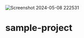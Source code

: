 ![Screenshot 2024-05-08 222531](https://github.com/user-attachments/assets/e6b72425-03b8-404c-b165-9d29b10894ef)
# sample-project
